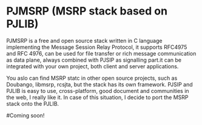 # PJMSRP (MSRP stack based on PJLIB)

PJMSRP is a free and open source stack written in C language implementing the Message Session Relay Protocol, it supports RFC4975 and RFC 4976, can be used for file transfer or rich message communication as data plane, always combined with PJSIP as signalling part.it can be integrated with your own project, both client and server applications.

You aslo can find MSRP statc in other open source projects, such as Doubango, libmsrp, rcsjta, but the stack has its own framework.
PJSIP and PJLIB is easy to use, cross-platform, good document and communities in the web, I really like it.
In case of this situation, I decide to port the MSRP stack onto the PJLIB.

#Coming soon! 

